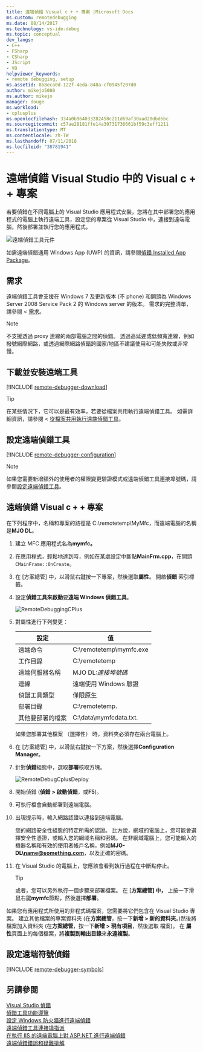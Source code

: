 ```yaml
---
title: 遠端偵錯 Visual c + + 專案 |Microsoft Docs
ms.custom: remotedebugging
ms.date: 08/14/2017
ms.technology: vs-ide-debug
ms.topic: conceptual
dev_langs:
- C++
- FSharp
- CSharp
- JScript
- VB
helpviewer_keywords:
- remote debugging, setup
ms.assetid: 8b8eca0d-122f-4eda-848a-cf0945f207d0
author: mikejo5000
ms.author: mikejo
manager: douge
ms.workload:
- cplusplus
ms.openlocfilehash: 334a0b964033282458c211d69af30aad20dbd6bc
ms.sourcegitcommit: c57ae28181ffe14a30731736661bf59c3eff1211
ms.translationtype: MT
ms.contentlocale: zh-TW
ms.lasthandoff: 07/11/2018
ms.locfileid: "38781941"
---
```

# <a name="remote-debugging-a-visual-c-project-in-visual-studio"></a>遠端偵錯 Visual Studio 中的 Visual c + + 專案
若要偵錯在不同電腦上的 Visual Studio 應用程式安裝，您將在其中部署您的應用程式的電腦上執行遠端工具，設定您的專案從 Visual Studio 中，連接到遠端電腦，然後部署並執行您的應用程式。

![遠端偵錯工具元件](../debugger/media/remote-debugger-client-apps.png "Remote_debugger_components")

如需遠端偵錯通用 Windows App (UWP) 的資訊，請參閱[偵錯 Installed App Package](debug-installed-app-package.md)。

## <a name="requirements"></a>需求

遠端偵錯工具會支援在 Windows 7 及更新版本 (不 phone) 和開頭為 Windows Server 2008 Service Pack 2 的 Windows server 的版本。 需求的完整清單，請參閱 <<c0> [ 需求](../debugger/remote-debugging.md#requirements_msvsmon)。

> [!NOTE]
> 不支援透過 proxy 連線的兩部電腦之間的偵錯。 透過高延遲或低頻寬連線，例如撥號網際網路，或透過網際網路偵錯跨國家/地區不建議使用和可能失敗或非常慢。
  
## <a name="download-and-install-the-remote-tools"></a>下載並安裝遠端工具

[!INCLUDE [remote-debugger-download](../debugger/includes/remote-debugger-download.md)]
  
> [!TIP]
> 在某些情況下，它可以是最有效率，若要從檔案共用執行遠端偵錯工具。 如需詳細資訊，請參閱 <<c0> [ 從檔案共用執行遠端偵錯工具](../debugger/remote-debugging.md#fileshare_msvsmon)。
  
## <a name="BKMK_setup"></a> 設定遠端偵錯工具

[!INCLUDE [remote-debugger-configuration](../debugger/includes/remote-debugger-configuration.md)]

> [!NOTE]
> 如果您需要新增額外的使用者的權限變更驗證模式或遠端偵錯工具連接埠號碼，請參閱[設定遠端偵錯工具](../debugger/remote-debugging.md#configure_msvsmon)。

## <a name="remote_cplusplus"></a> 遠端偵錯 Visual c + + 專案  
 在下列程序中，名稱和專案的路徑是 C:\remotetemp\MyMfc，而遠端電腦的名稱是**MJO DL**。  
  
1.  建立 MFC 應用程式名為**mymfc。**  
  
2.  在應用程式，輕鬆地達到時，例如在某處設定中斷點**MainFrm.cpp**，在開頭`CMainFrame::OnCreate`。  
  
3.  在 [方案總管] 中，以滑鼠右鍵按一下專案，然後選取**屬性**。 開啟**偵錯** 索引標籤。  
  
4.  設定**偵錯工具來啟動**要**遠端 Windows 偵錯工具**。  
  
     ![RemoteDebuggingCPlus](../debugger/media/remotedebuggingcplus.png "RemoteDebuggingCPlus")  
  
5.  對屬性進行下列變更：  
  
    |設定|值|
    |-|-|  
    |遠端命令|C:\remotetemp\mymfc.exe|  
    |工作目錄|C:\remotetemp|  
    |遠端伺服器名稱|MJO DL:*連接埠號碼*|  
    |連線|遠端使用 Windows 驗證|  
    |偵錯工具類型|僅限原生|  
    |部署目錄|C:\remotetemp.|  
    |其他要部署的檔案|C:\data\mymfcdata.txt.|  
  
     如果您部署其他檔案 （選擇性） 時，資料夾必須存在兩台電腦上。  
  
6.  在 [方案總管] 中，以滑鼠右鍵按一下方案，然後選擇**Configuration Manager**。  
  
7.  針對**偵錯**組態中，選取**部署**核取方塊。  
  
     ![RemoteDebugCplusDeploy](../debugger/media/remotedebugcplusdeploy.png "RemoteDebugCplusDeploy")  
  
8.  開始偵錯 (**偵錯 > 啟動偵錯**，或**F5**)。  
  
9. 可執行檔會自動部署到遠端電腦。  
  
10. 出現提示時，輸入網路認證以連接到遠端電腦。  
  
     您的網路安全性組態的特定所需的認證。 比方說，網域的電腦上，您可能會選擇安全性憑證，或輸入您的網域名稱和密碼。 在非網域電腦上，您可能輸入的機器名稱和有效的使用者帳戶名稱，例如**MJO-DL\name@something.com**，以及正確的密碼。  
  
11. 在 Visual Studio 的電腦上，您應該會看到執行過程在中斷點停止。  
  
    > [!TIP]
    >  或者，您可以另外執行一個步驟來部署檔案。 在 [**方案總管] 中，** 上按一下滑鼠右鍵**mymfc**節點，然後選擇**部署**。  
  
 如果您有應用程式所使用的非程式碼檔案，您需要將它們包含在 Visual Studio 專案。 建立其他檔案的專案資料夾 (在**方案總管**，按一下**新增 > 新的資料夾**。)然後將檔案加入資料夾 (在**方案總管**，按一下**新增 > 現有項目**，然後選取 檔案)。 在 **屬性**頁面上的每個檔案，將**複製到輸出目錄**來**永遠複製**。
  
## <a name="set-up-debugging-with-remote-symbols"></a>設定遠端符號偵錯 

[!INCLUDE [remote-debugger-symbols](../debugger/includes/remote-debugger-symbols.md)] 
  
## <a name="see-also"></a>另請參閱  
 [Visual Studio 偵錯](../debugger/index.md)  
 [偵錯工具功能導覽](../debugger/debugger-feature-tour.md)   
 [設定 Windows 防火牆進行遠端偵錯](../debugger/configure-the-windows-firewall-for-remote-debugging.md)   
 [遠端偵錯工具連接埠指派](../debugger/remote-debugger-port-assignments.md)   
 [在執行 IIS 的遠端電腦上對 ASP.NET 進行遠端偵錯](../debugger/remote-debugging-aspnet-on-a-remote-iis-computer.md)  
 [遠端偵錯錯誤和疑難排解](../debugger/remote-debugging-errors-and-troubleshooting.md)